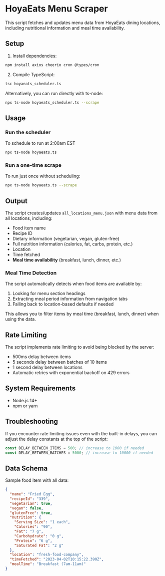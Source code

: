 # HoyaEats Menu Scraper

This script fetches and updates menu data from HoyaEats dining locations, including nutritional information and meal time availability.

## Setup

1. Install dependencies:

```bash
npm install axios cheerio cron @types/cron
```

2. Compile TypeScript:

```bash
tsc hoyaeats_scheduler.ts
```

Alternatively, you can run directly with ts-node:

```bash
npx ts-node hoyaeats_scheduler.ts --scrape
```

## Usage

### Run the scheduler
To schedule to run at 2:00am EST

```bash
npx ts-node hoyaeats.ts 
```

### Run a one-time scrape

To run just once without scheduling:

```bash
npx ts-node hoyaeats.ts --scrape
```

## Output

The script creates/updates `all_locations_menu.json` with menu data from all locations, including:

- Food item name
- Recipe ID
- Dietary information (vegetarian, vegan, gluten-free)
- Full nutrition information (calories, fat, carbs, protein, etc.)
- Location
- Time fetched
- **Meal time availability** (breakfast, lunch, dinner, etc.)

### Meal Time Detection

The script automatically detects when food items are available by:

1. Looking for menu section headings
2. Extracting meal period information from navigation tabs
3. Falling back to location-based defaults if needed

This allows you to filter items by meal time (breakfast, lunch, dinner) when using the data.

## Rate Limiting

The script implements rate limiting to avoid being blocked by the server:

- 500ms delay between items
- 5 seconds delay between batches of 10 items
- 1 second delay between locations
- Automatic retries with exponential backoff on 429 errors

## System Requirements

- Node.js 14+
- npm or yarn

## Troubleshooting

If you encounter rate limiting issues even with the built-in delays, you can adjust the delay constants at the top of the script:

```typescript
const DELAY_BETWEEN_ITEMS = 500; // increase to 1000 if needed
const DELAY_BETWEEN_BATCHES = 5000; // increase to 10000 if needed
```

## Data Schema

Sample food item with all data:

```json
{
  "name": "Fried Egg",
  "recipeId": "339",
  "vegetarian": true,
  "vegan": false,
  "glutenFree": true,
  "nutrition": {
    "Serving Size": "1 each",
    "Calories": "90",
    "Fat": "7 g",
    "Carbohydrate": "0 g",
    "Protein": "6 g",
    "Saturated Fat": "2 g"
  },
  "location": "fresh-food-company",
  "timeFetched": "2023-04-02T10:15:22.390Z",
  "mealTime": "Breakfast (7am-11am)"
}
```
